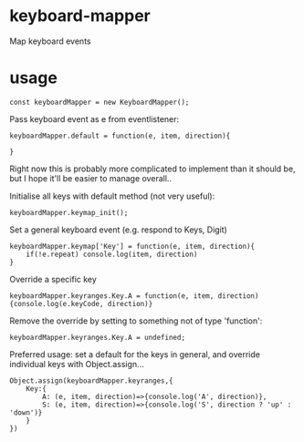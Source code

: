 # keyboard-mapper
 Map keyboard events

# usage
```
const keyboardMapper = new KeyboardMapper();

```

Pass keyboard event as e from eventlistener:
```
keyboardMapper.default = function(e, item, direction){

}
```

Right now this is probably more complicated to implement than it should be, but I hope it'll be easier to manage overall..

Initialise all keys with default method (not very useful):
```
keyboardMapper.keymap_init();
```
Set a general keyboard event (e.g. respond to Keys, Digit)
```
keyboardMapper.keymap['Key'] = function(e, item, direction){
    if(!e.repeat) console.log(item, direction)
}
```
Override a specific key
```
keyboardMapper.keyranges.Key.A = function(e, item, direction){console.log(e.keyCode, direction)}
```

Remove the override by setting to something not of type 'function':
```
keyboardMapper.keyranges.Key.A = undefined;
```

Preferred usage: set a default for the keys in general, and override individual keys with Object.assign...
```
Object.assign(keyboardMapper.keyranges,{
    Key:{
        A: (e, item, direction)=>{console.log('A', direction)},
        S: (e, item, direction)=>{console.log('S', direction ? 'up' : 'down')}
    }
})

```